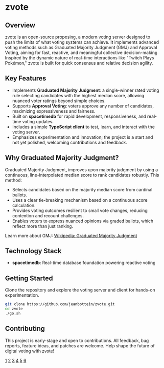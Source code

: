 # zvote

## Overview

zvote is an open-source proposing, a modern voting server designed to push the limits of what voting systems can achieve. It implements advanced voting methods such as Graduated Majority Judgment (GMJ) and Approval Voting, aiming for fast, reactive, and meaningful collective decision-making. Inspired by the dynamic nature of real-time interactions like "Twitch Plays Pokémon," zvote is built for quick consensus and relative decision agility.

## Key Features

- Implements **Graduated Majority Judgment**: a single-winner rated voting rule selecting candidates with the highest median score, allowing nuanced voter ratings beyond simple choices.
- Supports **Approval Voting**: voters approve any number of candidates, maximizing expressiveness and fairness.
- Built on **spacetimedb** for rapid development, responsiveness, and real-time voting updates.
- Includes a simple **TypeScript client** to test, learn, and interact with the voting server.
- Emphasizes experimentation and innovation; the project is a start and not yet polished, welcoming contributions and feedback.

## Why Graduated Majority Judgment?

Graduated Majority Judgment, improves upon majority judgment by using a continuous, line-interpolated median score to rank candidates robustly. This method:

- Selects candidates based on the majority median score from cardinal ballots.
- Uses a clear tie-breaking mechanism based on a continuous score calculation.
- Provides voting outcomes resilient to small vote changes, reducing contention and recount challenges.
- Enables voters to express nuanced opinions via graded ballots, which reflect more than just ranking.

Learn more about GMJ: [Wikipedia: Graduated Majority Judgment](https://en.wikipedia.org/wiki/Graduated_majority_judgment)

## Technology Stack

- **spacetimedb**: Real-time database foundation powering reactive voting

## Getting Started

Clone the repository and explore the voting server and client for hands-on experimentation.

```bash
git clone https://github.com/jeanbottein/zvote.git
cd zvote
./go.sh
```

## Contributing

This project is early-stage and open to contributions. All feedback, bug reports, feature ideas, and patches are welcome. Help shape the future of digital voting with zvote!

[1](https://en.wikipedia.org/wiki/Graduated_majority_judgment)
[2](https://en.wikipedia.org/wiki/Majority_judgment)
[3](https://mieuxvoter.fr/en/le-jugement-majoritaire)
[4](https://thesis.eur.nl/pub/47746/Thesis.pdf)
[5](https://crest.science/RePEc/wpstorage/2018-15.pdf)
[6](https://www.scitepress.org/Papers/2022/113194/113194.pdf)
